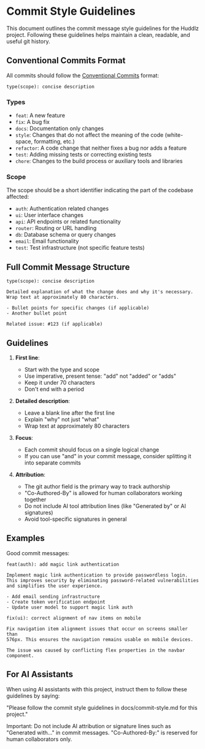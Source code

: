# Commit Style Guidelines

This document outlines the commit message style guidelines for the Huddlz project. Following these guidelines helps maintain a clean, readable, and useful git history.

## Conventional Commits Format

All commits should follow the [Conventional Commits](https://www.conventionalcommits.org/) format:

```
type(scope): concise description
```

### Types

- `feat`: A new feature
- `fix`: A bug fix
- `docs`: Documentation only changes
- `style`: Changes that do not affect the meaning of the code (white-space, formatting, etc.)
- `refactor`: A code change that neither fixes a bug nor adds a feature
- `test`: Adding missing tests or correcting existing tests
- `chore`: Changes to the build process or auxiliary tools and libraries

### Scope

The scope should be a short identifier indicating the part of the codebase affected:

- `auth`: Authentication related changes
- `ui`: User interface changes
- `api`: API endpoints or related functionality
- `router`: Routing or URL handling
- `db`: Database schema or query changes
- `email`: Email functionality
- `test`: Test infrastructure (not specific feature tests)

## Full Commit Message Structure

```
type(scope): concise description

Detailed explanation of what the change does and why it's necessary.
Wrap text at approximately 80 characters.

- Bullet points for specific changes (if applicable)
- Another bullet point

Related issue: #123 (if applicable)
```

## Guidelines

1. **First line**:
   - Start with the type and scope
   - Use imperative, present tense: "add" not "added" or "adds"
   - Keep it under 70 characters
   - Don't end with a period

2. **Detailed description**:
   - Leave a blank line after the first line
   - Explain "why" not just "what"
   - Wrap text at approximately 80 characters

3. **Focus**:
   - Each commit should focus on a single logical change
   - If you can use "and" in your commit message, consider splitting it into separate commits

4. **Attribution**:
   - The git author field is the primary way to track authorship
   - "Co-Authored-By" is allowed for human collaborators working together
   - Do not include AI tool attribution lines (like "Generated by" or AI signatures)
   - Avoid tool-specific signatures in general

## Examples

Good commit messages:

```
feat(auth): add magic link authentication

Implement magic link authentication to provide passwordless login.
This improves security by eliminating password-related vulnerabilities
and simplifies the user experience.

- Add email sending infrastructure
- Create token verification endpoint
- Update user model to support magic link auth
```

```
fix(ui): correct alignment of nav items on mobile

Fix navigation item alignment issues that occur on screens smaller than
576px. This ensures the navigation remains usable on mobile devices.

The issue was caused by conflicting flex properties in the navbar component.
```

## For AI Assistants

When using AI assistants with this project, instruct them to follow these guidelines by saying:

"Please follow the commit style guidelines in docs/commit-style.md for this project."

Important: Do not include AI attribution or signature lines such as "Generated with..." in commit messages. "Co-Authored-By:" is reserved for human collaborators only.